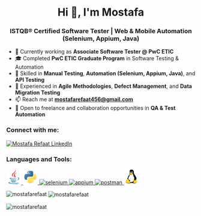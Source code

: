<h1 align="center">Hi 👋, I'm Mostafa</h1>
<h3 align="center">ISTQB® Certified Software Tester | Web & Mobile Automation (Selenium, Appium, Java)</h3>

- 💼 Currently working as **Associate Software Tester @ PwC ETIC**
- 🎓 Completed **PwC ETIC Graduate Program** in Software Testing & Automation  
- 🧪 Skilled in **Manual Testing**, **Automation (Selenium, Appium, Java)**, and **API Testing**
- 🔄 Experienced in **Agile Methodologies**, **Defect Management**, and **Data Migration Testing**
- 📫 Reach me at **mostafarefaat456@gmail.com**
- 💬 Open to freelance and collaboration opportunities in **QA & Test Automation**

<h3 align="left">Connect with me:</h3>
<p align="left">
<a href="https://linkedin.com/in/mostafa-refaat-geady-" target="blank">
  <img align="center" src="https://raw.githubusercontent.com/rahuldkjain/github-profile-readme-generator/master/src/images/icons/Social/linked-in-alt.svg" alt="Mostafa Refaat LinkedIn" height="30" width="40" />
</a>
</p>

<h3 align="left">Languages and Tools:</h3>
<p align="left"> 
<a href="https://www.java.com" target="_blank" rel="noreferrer"> <img src="https://raw.githubusercontent.com/devicons/devicon/master/icons/java/java-original.svg" alt="java" width="40" height="40"/> </a> 
<a href="https://www.python.org" target="_blank" rel="noreferrer"> <img src="https://raw.githubusercontent.com/devicons/devicon/master/icons/python/python-original.svg" alt="python" width="40" height="40"/> </a> 
<a href="https://www.selenium.dev" target="_blank" rel="noreferrer"> <img src="https://www.svgrepo.com/show/354321/selenium.svg" alt="selenium" width="40" height="40"/> </a> 
<a href="https://appium.io/" target="_blank" rel="noreferrer"> <img src="https://cdn.worldvectorlogo.com/logos/appium.svg" alt="appium" width="40" height="40"/> </a> 
<a href="https://www.postman.com/" target="_blank" rel="noreferrer"> <img src="https://www.vectorlogo.zone/logos/getpostman/getpostman-icon.svg" alt="postman" width="40" height="40"/> </a> 
<a href="https://www.linux.org/" target="_blank" rel="noreferrer"> <img src="https://raw.githubusercontent.com/devicons/devicon/master/icons/linux/linux-original.svg" alt="linux" width="40" height="40"/> </a> 
</p>

<p><img align="left" src="https://github-readme-stats.vercel.app/api/top-langs?username=mostafarefaat&show_icons=true&locale=en&layout=compact" alt="mostafarefaat" /></p>

<p>&nbsp;<img align="center" src="https://github-readme-stats.vercel.app/api?username=mostafarefaat&show_icons=true&locale=en" alt="mostafarefaat" /></p>

<p><img align="center" src="https://github-readme-streak-stats.herokuapp.com/?user=mostafarefaat&" alt="mostafarefaat" /></p>
